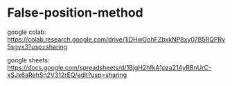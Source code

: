 # False-position-method

google colab:
https://colab.research.google.com/drive/1iDHwGohFZbxkNP8xy07B5RQPRy5sgvx3?usp=sharing

google sheets:
https://docs.google.com/spreadsheets/d/1BjgH2hfkA1pza214yRBnUrC-xSJx6aRehSn2V312rEQ/edit?usp=sharing
